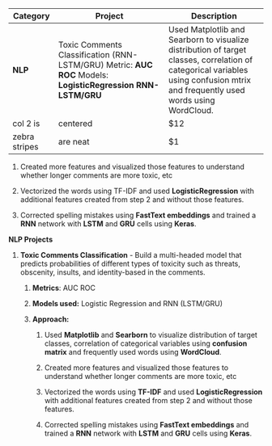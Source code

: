 | **Category**  | **Project**                                                                                                  | **Description**                                                                                                                                                                 |
|---------------|--------------------------------------------------------------------------------------------------------------|---------------------------------------------------------------------------------------------------------------------------------------------------------------------------------|
| **NLP**       | Toxic Comments Classification (RNN-LSTM/GRU) Metric: **AUC ROC** Models: **LogisticRegression RNN-LSTM/GRU** | Used Matplotlib and Searborn to visualize distribution of target classes, correlation of categorical variables using confusion mtrix and frequently used words using WordCloud. |
| col 2 is      | centered                                                                                                     | \$12                                                                                                                                                                            |
| zebra stripes | are neat                                                                                                     | \$1                                                                                                                                                                             |

1.  Created more features and visualized those features to understand whether
    longer comments are more toxic, etc

2.  Vectorized the words using TF-IDF and used **LogisticRegression** with
    additional features created from step 2 and without those features.

3.  Corrected spelling mistakes using **FastText embeddings** and trained a
    **RNN** network with **LSTM** and **GRU** cells using **Keras**.

**NLP Projects**

1.  **Toxic Comments Classification** - Build a multi-headed model that predicts
    probabilities of different types of toxicity such as threats, obscenity,
    insults, and identity-based in the comments.

    1.  **Metrics**: AUC ROC

    2.  **Models used:** Logistic Regression and RNN (LSTM/GRU)

    3.  **Approach:**

        1.  Used **Matplotlib** and **Searborn** to visualize distribution of
            target classes, correlation of categorical variables using
            **confusion matrix** and frequently used words using **WordCloud**.

        2.  Created more features and visualized those features to understand
            whether longer comments are more toxic, etc

        3.  Vectorized the words using **TF-IDF** and used
            **LogisticRegression** with additional features created from step 2
            and without those features.

        4.  Corrected spelling mistakes using **FastText embeddings** and
            trained a **RNN** network with **LSTM** and **GRU** cells using
            **Keras**.
